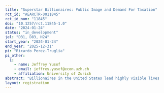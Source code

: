 ```yaml
---
title: "Superstar Billionaires: Public Image and Demand For Taxation"
rct_id: "AEARCTR-0011845"
rct_id_num: "11845"
doi: "10.1257/rct.11845-1.0"
date: "2024-01-24"
status: "in_development"
jel: "D31, D83, H24"
start_year: "2024-01-24"
end_year: "2025-12-31"
pi: "Ricardo Perez-Truglia"
pi_other:
  1:
    - name: Jeffrey Yusof
    - email: jeffrey.yusof@econ.uzh.ch
    - affiliation: University of Zurich
abstract: "Billionaires in the United States lead highly visible lives. The media extensively covers their romantic relationships and various aspects of their personal lives. Even superhero movies portray characters with billionaire status. According to some accounts, billionaires pay considerably lower tax rates compared to the average American. Does their public image influence the demand for taxation of the super-wealthy? We designed a survey experiment aimed at examining how public perceptions of billionaires impact their attitudes toward taxation."
layout: registration
---
```


